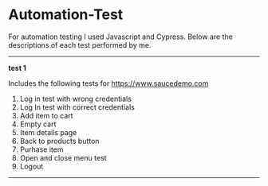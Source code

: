 # Automation-Test

For automation testing I used Javascript and Cypress. 
Below are the descriptions of each test performed by me.

-----------------
**test 1**

Includes the following tests for https://www.saucedemo.com


1. Log in test with wrong credentials 
2. Log In test with correct credentials 
3. Add item to cart
4. Empty cart
5. Item details page
6. Back to products button
7. Purhase item
8. Open and close menu test
9. Logout

-----------------


